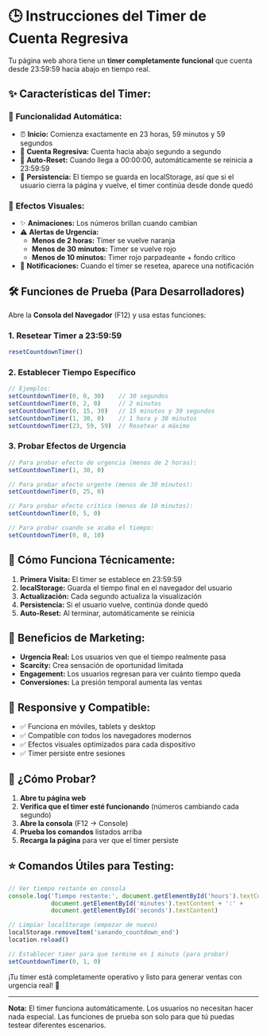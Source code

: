 # 🕒 Instrucciones del Timer de Cuenta Regresiva

Tu página web ahora tiene un **timer completamente funcional** que cuenta desde 23:59:59 hacia abajo en tiempo real.

## ✨ Características del Timer:

### 🚀 **Funcionalidad Automática:**
- ⏰ **Inicio:** Comienza exactamente en 23 horas, 59 minutos y 59 segundos
- 🔄 **Cuenta Regresiva:** Cuenta hacia abajo segundo a segundo
- 🔄 **Auto-Reset:** Cuando llega a 00:00:00, automáticamente se reinicia a 23:59:59
- 💾 **Persistencia:** El tiempo se guarda en localStorage, así que si el usuario cierra la página y vuelve, el timer continúa desde donde quedó

### 🎨 **Efectos Visuales:**
- ✨ **Animaciones:** Los números brillan cuando cambian
- ⚠️ **Alertas de Urgencia:**
  - **Menos de 2 horas:** Timer se vuelve naranja
  - **Menos de 30 minutos:** Timer se vuelve rojo
  - **Menos de 10 minutos:** Timer rojo parpadeante + fondo crítico
- 🔔 **Notificaciones:** Cuando el timer se resetea, aparece una notificación

## 🛠️ Funciones de Prueba (Para Desarrolladores)

Abre la **Consola del Navegador** (F12) y usa estas funciones:

### 1. **Resetear Timer a 23:59:59**
```javascript
resetCountdownTimer()
```

### 2. **Establecer Tiempo Específico**
```javascript
// Ejemplos:
setCountdownTimer(0, 0, 30)    // 30 segundos
setCountdownTimer(0, 2, 0)     // 2 minutos
setCountdownTimer(0, 15, 30)   // 15 minutos y 30 segundos
setCountdownTimer(1, 30, 0)    // 1 hora y 30 minutos
setCountdownTimer(23, 59, 59)  // Resetear a máximo
```

### 3. **Probar Efectos de Urgencia**
```javascript
// Para probar efecto de urgencia (menos de 2 horas):
setCountdownTimer(1, 30, 0)

// Para probar efecto urgente (menos de 30 minutos):
setCountdownTimer(0, 25, 0)

// Para probar efecto crítico (menos de 10 minutos):
setCountdownTimer(0, 5, 0)

// Para probar cuando se acaba el tiempo:
setCountdownTimer(0, 0, 10)
```

## 🔧 Cómo Funciona Técnicamente:

1. **Primera Visita:** El timer se establece en 23:59:59
2. **localStorage:** Guarda el tiempo final en el navegador del usuario
3. **Actualización:** Cada segundo actualiza la visualización
4. **Persistencia:** Si el usuario vuelve, continúa donde quedó
5. **Auto-Reset:** Al terminar, automáticamente se reinicia

## 🎯 Beneficios de Marketing:

- **Urgencia Real:** Los usuarios ven que el tiempo realmente pasa
- **Scarcity:** Crea sensación de oportunidad limitada
- **Engagement:** Los usuarios regresan para ver cuánto tiempo queda
- **Conversiones:** La presión temporal aumenta las ventas

## 📱 Responsive y Compatible:

- ✅ Funciona en móviles, tablets y desktop
- ✅ Compatible con todos los navegadores modernos
- ✅ Efectos visuales optimizados para cada dispositivo
- ✅ Timer persiste entre sesiones

## 🚀 ¿Cómo Probar?

1. **Abre tu página web**
2. **Verifica que el timer esté funcionando** (números cambiando cada segundo)
3. **Abre la consola** (F12 → Console)
4. **Prueba los comandos** listados arriba
5. **Recarga la página** para ver que el timer persiste

## ⭐ Comandos Útiles para Testing:

```javascript
// Ver tiempo restante en consola
console.log('Tiempo restante:', document.getElementById('hours').textContent + ':' + 
            document.getElementById('minutes').textContent + ':' + 
            document.getElementById('seconds').textContent)

// Limpiar localStorage (empezar de nuevo)
localStorage.removeItem('sanando_countdown_end')
location.reload()

// Establecer timer para que termine en 1 minuto (para probar)
setCountdownTimer(0, 1, 0)
```

¡Tu timer está completamente operativo y listo para generar ventas con urgencia real! 🎉

---

**Nota:** El timer funciona automáticamente. Los usuarios no necesitan hacer nada especial. Las funciones de prueba son solo para que tú puedas testear diferentes escenarios.